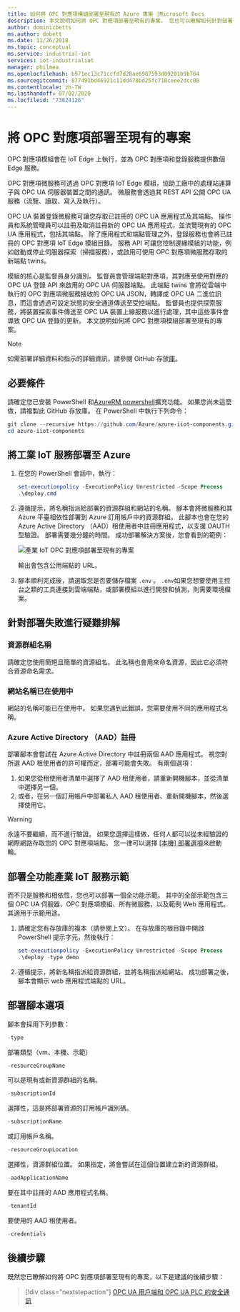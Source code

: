 ```yaml
---
title: 如何將 OPC 對應項模組部署至現有的 Azure 專案 |Microsoft Docs
description: 本文說明如何將 OPC 對應項部署至現有的專案。 您也可以瞭解如何針對部署失敗進行疑難排解。
author: dominicbetts
ms.author: dobett
ms.date: 11/26/2018
ms.topic: conceptual
ms.service: industrial-iot
services: iot-industrialiot
manager: philmea
ms.openlocfilehash: b971ec13c71ccfd7d28ae6987593d09201b9b764
ms.sourcegitcommit: 877491bd46921c11dd478bd25fc718ceee2dcc08
ms.contentlocale: zh-TW
ms.lasthandoff: 07/02/2020
ms.locfileid: "73824126"
---
```

# <a name="deploy-opc-twin-to-an-existing-project"></a>將 OPC 對應項部署至現有的專案

OPC 對應項模組會在 IoT Edge 上執行，並為 OPC 對應項和登錄服務提供數個 Edge 服務。

OPC 對應項微服務可透過 OPC 對應項 IoT Edge 模組，協助工廠中的處理站運算子與 OPC UA 伺服器裝置之間的通訊。 微服務會透過其 REST API 公開 OPC UA 服務（流覽、讀取、寫入及執行）。 

OPC UA 裝置登錄微服務可讓您存取已註冊的 OPC UA 應用程式及其端點。 操作員和系統管理員可以註冊及取消註冊新的 OPC UA 應用程式，並流覽現有的 OPC UA 應用程式，包括其端點。 除了應用程式和端點管理之外，登錄服務也會將已註冊的 OPC 對應項 IoT Edge 模組目錄。 服務 API 可讓您控制邊緣模組的功能，例如啟動或停止伺服器探索（掃描服務），或啟用可使用 OPC 對應項微服務存取的新端點 twins。

模組的核心是監督員身分識別。 監督員會管理端點對應項，其對應至使用對應的 OPC UA 登錄 API 來啟用的 OPC UA 伺服器端點。 此端點 twins 會將從雲端中執行的 OPC 對應項微服務接收的 OPC UA JSON，轉譯成 OPC UA 二進位訊息，而這會透過可設定狀態的安全通道傳送至受控端點。 監督員也提供探索服務，將裝置探索事件傳送至 OPC UA 裝置上線服務以進行處理，其中這些事件會導致 OPC UA 登錄的更新。  本文說明如何將 OPC 對應項模組部署至現有的專案。

> [!NOTE]
> 如需部署詳細資料和指示的詳細資訊，請參閱 GitHub 存放[庫](https://github.com/Azure/azure-iiot-opc-twin-module)。

## <a name="prerequisites"></a>必要條件

請確定您已安裝 PowerShell 和[AzureRM powershell](https://docs.microsoft.com/powershell/azure/azurerm/install-azurerm-ps)擴充功能。 如果您尚未這麼做，請複製此 GitHub 存放庫。 在 PowerShell 中執行下列命令：

```powershell
git clone --recursive https://github.com/Azure/azure-iiot-components.git
cd azure-iiot-components
```

## <a name="deploy-industrial-iot-services-to-azure"></a>將工業 IoT 服務部署至 Azure

1. 在您的 PowerShell 會話中，執行：

    ```powershell
    set-executionpolicy -ExecutionPolicy Unrestricted -Scope Process
    .\deploy.cmd
    ```

2. 遵循提示，將名稱指派給部署的資源群組和網站的名稱。   腳本會將微服務和其 Azure 平臺相依性部署到 Azure 訂用帳戶中的資源群組。  此腳本也會在您的 Azure Active Directory （AAD）租使用者中註冊應用程式，以支援 OAUTH 型驗證。  部署需要幾分鐘的時間。  成功部署解決方案後，您會看到的範例：

   ![產業 IoT OPC 對應項部署至現有的專案](media/howto-opc-twin-deploy-existing/opc-twin-deploy-existing1.png)

   輸出會包含公用端點的 URL。 

3. 腳本順利完成後，請選取您是否要儲存檔案 `.env` 。  `.env`如果您想要使用主控台之類的工具連接到雲端端點，或部署模組以進行開發和偵測，則需要環境檔案。

## <a name="troubleshooting-deployment-failures"></a>針對部署失敗進行疑難排解

### <a name="resource-group-name"></a>資源群組名稱

請確定您使用簡短且簡單的資源組名。  此名稱也會用來命名資源，因此它必須符合資源命名需求。  

### <a name="website-name-already-in-use"></a>網站名稱已在使用中

網站的名稱可能已在使用中。  如果您遇到此錯誤，您需要使用不同的應用程式名稱。

### <a name="azure-active-directory-aad-registration"></a>Azure Active Directory （AAD）註冊

部署腳本會嘗試在 Azure Active Directory 中註冊兩個 AAD 應用程式。  視您對所選 AAD 租使用者的許可權而定，部署可能會失敗。 有兩個選項：

1. 如果您從租使用者清單中選擇了 AAD 租使用者，請重新開機腳本，並從清單中選擇另一個。
2. 或者，在另一個訂用帳戶中部署私人 AAD 租使用者、重新開機腳本，然後選擇使用它。

> [!WARNING]
> 永遠不要繼續，而不進行驗證。  如果您選擇這樣做，任何人都可以從未經驗證的網際網路存取您的 OPC 對應項端點。   您一律可以選擇 [[本機] 部署選項](howto-opc-twin-deploy-dependencies.md)來啟動輪。

## <a name="deploy-an-all-in-one-industrial-iot-services-demo"></a>部署全功能產業 IoT 服務示範

而不只是服務和相依性，您也可以部署一個全功能示範。  其中的全部示範包含三個 OPC UA 伺服器、OPC 對應項模組、所有微服務，以及範例 Web 應用程式。  其適用于示範用途。

1. 請確定您有存放庫的複本（請參閱上文）。 在存放庫的根目錄中開啟 PowerShell 提示字元，然後執行：

    ```powershell
    set-executionpolicy -ExecutionPolicy Unrestricted -Scope Process
    .\deploy -type demo
    ```

2. 遵循提示，將新名稱指派給資源群組，並將名稱指派給網站。  成功部署之後，腳本會顯示 web 應用程式端點的 URL。

## <a name="deployment-script-options"></a>部署腳本選項

腳本會採用下列參數：

```powershell
-type
```

部署類型（vm、本機、示範）

```powershell
-resourceGroupName
```

可以是現有或新資源群組的名稱。

```powershell
-subscriptionId
```

選擇性，這是將部署資源的訂用帳戶識別碼。

```powershell
-subscriptionName
```

或訂用帳戶名稱。

```powershell
-resourceGroupLocation
```

選擇性，資源群組位置。 如果指定，將會嘗試在這個位置建立新的資源群組。

```powershell
-aadApplicationName
```

要在其中註冊的 AAD 應用程式名稱。

```powershell
-tenantId
```

要使用的 AAD 租使用者。

```powershell
-credentials
```

## <a name="next-steps"></a>後續步驟

既然您已瞭解如何將 OPC 對應項部署至現有的專案，以下是建議的後續步驟：

> [!div class="nextstepaction"]
> [OPC UA 用戶端和 OPC UA PLC 的安全通訊](howto-opc-vault-secure.md)
